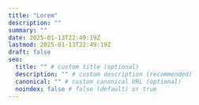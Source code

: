 ```yaml
---
title: "Lorem"
description: ""
summary: ""
date: 2025-01-13T22:49:19Z
lastmod: 2025-01-13T22:49:19Z
draft: false
seo:
  title: "" # custom title (optional)
  description: "" # custom description (recommended)
  canonical: "" # custom canonical URL (optional)
  noindex: false # false (default) or true
---
```

